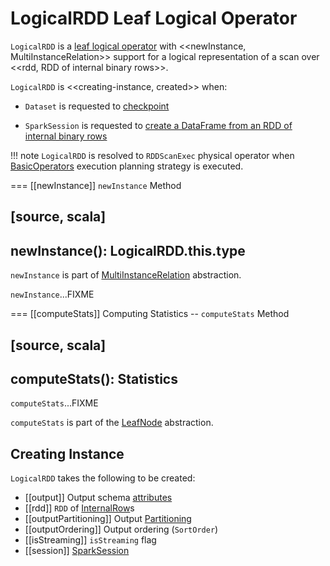 # LogicalRDD Leaf Logical Operator

`LogicalRDD` is a [leaf logical operator](LeafNode.md) with <<newInstance, MultiInstanceRelation>> support for a logical representation of a scan over <<rdd, RDD of internal binary rows>>.

`LogicalRDD` is <<creating-instance, created>> when:

* `Dataset` is requested to [checkpoint](../Dataset-untyped-transformations.md#checkpoint)

* `SparkSession` is requested to [create a DataFrame from an RDD of internal binary rows](../SparkSession.md#internalCreateDataFrame)

!!! note
    `LogicalRDD` is resolved to `RDDScanExec` physical operator when [BasicOperators](../execution-planning-strategies/BasicOperators.md#LogicalRDD) execution planning strategy is executed.

=== [[newInstance]] `newInstance` Method

[source, scala]
----
newInstance(): LogicalRDD.this.type
----

`newInstance` is part of [MultiInstanceRelation](MultiInstanceRelation.md#newInstance) abstraction.

`newInstance`...FIXME

=== [[computeStats]] Computing Statistics -- `computeStats` Method

[source, scala]
----
computeStats(): Statistics
----

`computeStats`...FIXME

`computeStats` is part of the [LeafNode](LeafNode.md#computeStats) abstraction.

## Creating Instance

`LogicalRDD` takes the following to be created:

* [[output]] Output schema [attributes](../expressions/Attribute.md)
* [[rdd]] `RDD` of [InternalRow](../InternalRow.md)s
* [[outputPartitioning]] Output [Partitioning](../physical-operators/Partitioning.md)
* [[outputOrdering]] Output ordering (`SortOrder`)
* [[isStreaming]] `isStreaming` flag
* [[session]] [SparkSession](../SparkSession.md)
